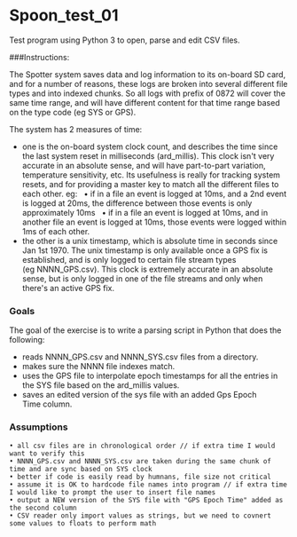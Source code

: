 # Spoon_test_01
Test program using Python 3 to open, parse and edit CSV files.

###Instructions:

The Spotter system saves data and log information to its on-board SD card, and for a number of reasons, these logs are broken into several different file types and into indexed chunks. So all logs with prefix of 0872 will cover the same time range, and will have different content for that time range based on the type code (eg SYS or GPS).

The system has 2 measures of time: 
- one is the on-board system clock count, and describes the time since the last system reset in milliseconds (ard_millis). This clock isn't very accurate in an absolute sense, and will have part-to-part variation, temperature sensitivity, etc. Its usefulness is really for tracking system resets, and for providing a master key to match all the different files to each other. eg:
  • if in a file an event is logged at 10ms, and a 2nd event is logged at 20ms, the difference between those events is only approximately 10ms
  • if in a file an event is logged at 10ms, and in another file an event is logged at 10ms, those events were logged within 1ms of each other.
- the other is a unix timestamp, which is absolute time in seconds since Jan 1st 1970. The unix timestamp is only available once a GPS fix is established, and is only logged to certain file stream types (eg NNNN_GPS.csv). This clock is extremely accurate in an absolute sense, but is only logged in one of the file streams and only when there's an active GPS fix.

### Goals
The goal of the exercise is to write a parsing script in Python that does the following:
- reads NNNN_GPS.csv and NNNN_SYS.csv files from a directory.
- makes sure the NNNN file indexes match.
- uses the GPS file to interpolate epoch timestamps for all the entries in the SYS file based on the ard_millis values.
- saves an edited version of the sys file with an added Gps Epoch Time column.

### Assumptions
    • all csv files are in chronological order // if extra time I would want to verify this
    • NNNN_GPS.csv and NNNN_SYS.csv are taken during the same chunk of time and are sync based on SYS clock
    • better if code is easily read by humnans, file size not critical
    • assume it is OK to hardcode file names into program // if extra time I would like to prompt the user to insert file names
    • output a NEW version of the SYS file with "GPS Epoch Time" added as the second column
    • CSV reader only import values as strings, but we need to covnert some values to floats to perform math

   
  
